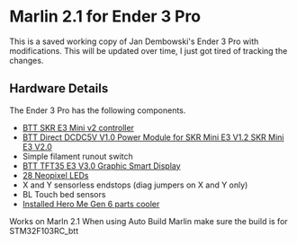 # Marlin 2.1 for Ender 3 Pro

This is a saved working copy of Jan Dembowski's Ender 3 Pro with modifications. This will be updated over time, I just got tired of tracking the changes.

## Hardware Details

The Ender 3 Pro has the following components.

- [BTT SKR E3 Mini v2 controller](https://www.biqu.equipment/products/bigtreetech-skr-mini-e3-v2-0-32-bit-control-board-integrated-tmc2209-uart-for-ender-3)
- [BTT Direct DCDC5V V1.0 Power Module for SKR Mini E3 V1.2 SKR Mini E3 V2.0](https://www.biqu.equipment/products/bigtreetech-dcdc5v-v1-0-power-module-5v-for-skr-mini-e3-v1-2-skr-mini-e3-v3-0-32bit-control-board-rgb-light)
- Simple filament runout switch
- [BTT TFT35 E3 V3.0 Graphic Smart Display](https://www.biqu.equipment/products/btt-tft35-e3-v3-0-display-touch-screen-two-working-modes)
- [28 Neopixel LEDs](https://www.adafruit.com/product/1376)
- X and Y sensorless endstops (diag jumpers on X and Y only)
- BL Touch bed sensors
- [Installed Hero Me Gen 6 parts cooler](https://www.printables.com/model/39322-hero-me-gen6-master-suite)

Works on Marln 2.1
When using Auto Build Marlin make sure the build is for STM32F103RC_btt
